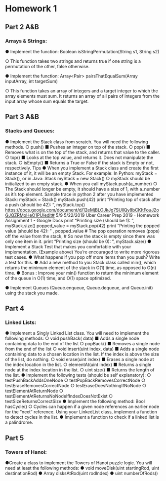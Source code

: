 # Homework 1

## Part 2 A&B
### Arrays & Strings:

● Implement the function: Boolean isStringPermutation(String s1, String s2)

○ This function takes two strings and returns true if one string is a permutation of
the other, false otherwise.

● Implement the function: Array<Pair<int>> pairsThatEqualSum(Array<int> inputArray, int
targetSum)

○ This function takes an array of integers and a target integer to which the array
elements must sum. It returns an array of all pairs of integers from the input
array whose sum equals the target.

## Part 3 A&B
### Stacks and Queues:

● Implement the Stack class from scratch. You will need the following methods. 
○ push() 
■ Pushes an integer on top of the stack. 
○ pop() ■ Removes what is on the top of the stack, and returns that value to the 
caller. 
○ top() ■ Looks at the top value, and returns it. Does not manipulate the stack. 
○ isEmpty() 
■ Returns a True or False if the stack is Empty or not, respectively. 
Tips ● When you implement a Stack class and create the first instance of it, it will be an empty 
Stack. For example: In Python: myStack = Stack(), or in Java: Stack myStack = new Stack() 
○ myStack should be initialized to an empty stack. 
● When you call myStack.push(a_number) 
○ The Stack should longer be empty, it should have a size of 1, with a_number as it’s top element. 
Sample trace in python 2 after you have implemented Stack: 
myStack = Stack() myStack.push(42) print “Printing top of stack after a push (should be 42): ”, myStack.top() 
https://docs.google.com/document/d/12eMjBLOJkJg7SUllQy8bCKItFouJ2oGJQZRMoHeO1PU/edit# 5/9 
5/22/2019 Uber Career Prep 2019 - Homework Assignment 1 - Google Docs 
print “Printing size (should be 1): ”, myStack.size() popped_value = myStack.pop(42) print “Printing the popped value (should be 42): ” , popped_value # The pop operation removes (pops) off the value from the stack, # So now the stack is empty since there was only one item in it. print “Printing size (should be 0): ”, myStack.size() 
● Implement a Stack Test that makes you comfortable with your implementation. (Example above) You’re encouraged to write more rigorous test cases. 
● What happens if you pop off more items than you push? Write a test for this. 
● Add a new method to you Stack class called min(), which returns the minimum element of the stack in O(1) time, as opposed to O(n) time. 
● Bonus : Improve your min() function to return the minimum element of the queue in O(1) time, and O(1) space optimized. 

● Implement Queues (Queue.enqueue, Queue.dequeue, and Queue.init) using the stack you made. 


## Part 4
### Linked Lists:

● Implement a Singly Linked List class. You will need to implement the following methods: 
○ void pushBack(<T> data) 
■ Adds a single node containing data to the end of the list 
○ <T> popBack() 
■ Removes a single node from the end of the list 
○ void insert(uint index,<T> data) 
■ Adds a single node containing data to a chosen location in the list. If the index is above the size of the list, do nothing. 
○ void erase(uint index) 
■ Erases a single node at the index location in the list. 
○ <T> elementAt(uint index) 
■ Returns a single node at the index location in the list. 
○ uint size() 
■ Returns the length of the list. 
● Implement the following tests (should be self explanatory): 
○ testPushBackAddsOneNode 
○ testPopBackRemovesCorrectNode 
○ testEraseRemovesCorrectNode 
○ testEraseDoesNothingIfNoNode 
○ testElementAtReturnNode 
○ testElementAtReturnsNoNodeIfIndexDoesNotExist 
○ testSizeReturnsCorrectSize 
● Implement the following method: Bool hasCycle() 
○ Cycles can happen if a given node references an earlier node for the “next” reference. Using your LinkedList class, implement a function to detect cycles in the list. 
● Implement a function to check if a linked list is a palindrome.

## Part 5
### Towers of Hanoi:

●Create a class to implement the Towers of Hanoi puzzle logic. You will need at least the following methods: 
● void moveDisk(uint startingRod, uint destinationRod) 
● Array<Disk> disksAtRod(uint rodIndex) 
● uint numberOfRods() 






